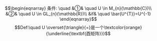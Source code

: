 $$\begin{eqnarray}
条件: \quad
&①& \quad U \in M_{n}(\mathbb{C})\\
&②& \quad U \in GL_{n}(\mathbb{R})\\
&if& \quad \bar{U^{T}}=U^{-1}
\end{eqnarray}$$
$$Def:\quad U \overset{\triangle}{=}是一个\textcolor{orange}{\underline{\textbf{酉矩阵}}}$$